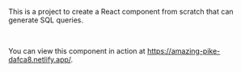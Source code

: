 
<p>This is a project to create a React component from scratch that can generate SQL queries.</p> <br>
<p>You can view this component in action at <a href='https://amazing-pike-dafca8.netlify.app/' target='_blank'>https://amazing-pike-dafca8.netlify.app/</a>.</p><br>